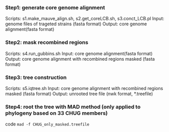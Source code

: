 ### Step1: generate core genome alignment 
Scripts: s1.make_mauve_align.sh, s2.get_coreLCB.sh, s3.conct_LCB.pl
Input: genome files of trageted strains (fasta format)
Output: core genome alignment(fasta format)


### Step2: mask recombined regions
Scripts: s4.run_gubbins.sh
Input: core genome alignment(fasta format)
Output: core genome alignment with recombined regions masked (fasta format)

### Step3: tree construction
Scripts: s5.iqtree.sh
Input: core genome alignment with recombined regions masked (fasta format)
Output: unrooted tree file (nwk format, *.treefile)

### Step4: root the tree with MAD method (only applied to phylogeny based on 33 CHUG members)
code `mad -f CHUG_only_masked.treefile`
